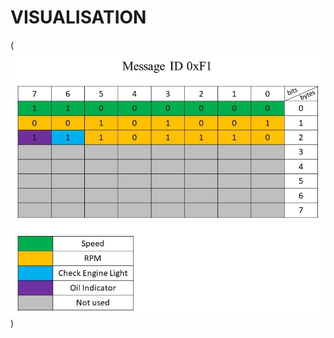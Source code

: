 # VISUALISATION
(![byte mepet](https://github.com/Grydr/byte-manipulator-banyu/blob/master/bit-mepet.png?raw=true))
